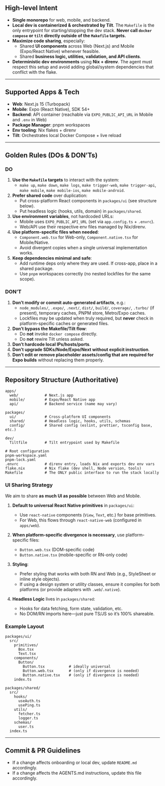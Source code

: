 ## High-level Intent

- **Single monorepo** for web, mobile, and backend.
- **Local dev is containerized & orchestrated by Tilt**. The `Makefile` is the only entrypoint for starting/stopping the dev stack. **Never call `docker compose` or `tilt` directly outside of the `Makefile` targets.**
- **Maximize code sharing**, especially:
  - Shared **UI components** across Web (Next.js) and Mobile (Expo/React Native) whenever feasible.
  - Shared **business logic, utilities, validation, and API clients**.
- **Deterministic dev environments** using **Nix + direnv**. The agent must respect this setup and avoid adding global/system dependencies that conflict with the flake.

---

## Supported Apps & Tech

- **Web**: Next.js 15 (Turbopack)
- **Mobile**: Expo (React Native), SDK 54+
- **Backend**: API container (reachable via `EXPO_PUBLIC_API_URL` in Mobile and `.env` in Web)
- **Package Manager**: pnpm workspaces
- **Env tooling**: Nix flakes + direnv
- **Tilt**: Orchestrates local Docker Compose + live reload

---

## Golden Rules (DOs & DON’Ts)

### DO
1. **Use the `Makefile` targets** to interact with the system:
   - `make up`, `make down`, `make logs`, `make trigger-web`, `make trigger-api`, `make mobile`, `make mobile-ios`, `make mobile-android`.
2. **Prefer shared code** over duplication:
   - Put cross-platform React components in `packages/ui` (see structure below).
   - Put headless logic (hooks, utils, domain) in `packages/shared`.
3. **Use environment variables**, not hardcoded URLs:
   - Mobile uses `EXPO_PUBLIC_API_URL` (set via `app.config.ts` + `.envrc`).
   - Web/API use their respective env files managed by Nix/direnv.
4. **Use platform-specific files when needed**:
   - `Component.web.tsx` for Web-only, `Component.native.tsx` for Mobile/Native.
   - Avoid divergent copies when a single universal implementation works.
5. **Keep dependencies minimal and safe**:
   - Add runtime deps only where they are used. If cross-app, place in a shared package.
   - Use `pnpm` workspaces correctly (no nested lockfiles for the same scope).

### DON’T
1. **Don’t modify or commit auto-generated artifacts**, e.g.:
   - `node_modules/`, `.expo/`, `.next/`, `dist/`, `build/`, `coverage/`, `.turbo/` (if present), temporary caches, PNPM store, Metro/Expo caches.
   - Lockfiles may be updated when truly required, but **never** check in platform-specific caches or generated files.
2. **Don’t bypass the Makefile/Tilt flow**:
   - Do **not** invoke `docker compose` directly.
   - Do **not** rewire Tilt unless asked.
3. **Don’t hardcode local IPs/hosts/ports**.
4. **Don’t upgrade SDKs/Node/Expo/Next without explicit instruction**.
5. **Don’t edit or remove placeholder assets/config that are required for Expo builds** without replacing them properly.

---

## Repository Structure (Authoritative)

```
apps/
  web/            # Next.js app
  mobile/         # Expo/React Native app
  api/            # Backend service (name may vary)

packages/
  ui/             # Cross-platform UI components
  shared/         # Headless logic, hooks, utils, schemas
  config/         # Shared config (eslint, prettier, tsconfig base, etc.)

dev/
  Tiltfile        # Tilt entrypoint used by Makefile

# Root configuration
pnpm-workspace.yaml
pnpm-lock.yaml
.envrc            # direnv entry, loads Nix and exports dev env vars
flake.nix         # Nix flake (dev shell, Node version, tools)
Makefile          # The ONLY public interface to run the stack locally
```

### UI Sharing Strategy

We aim to share **as much UI as possible** between Web and Mobile.

1. **Default to universal React Native primitives** in `packages/ui`:
   - Use `react-native` components (`View`, `Text`, etc.) for base primitives.
   - For Web, this flows through `react-native-web` (configured in `apps/web`).

2. **When platform-specific divergence is necessary**, use platform-specific files:
   - `Button.web.tsx` (DOM-specific code)
   - `Button.native.tsx` (mobile-specific or RN-only code)

3. **Styling**:
   - Prefer styling that works with both RN and Web (e.g., StyleSheet or inline style objects).
   - If using a design system or utility classes, ensure it compiles for both platforms (or provide adapters with `.web`/`.native`).

4. **Headless Logic** lives in `packages/shared`:
   - Hooks for data fetching, form state, validation, etc.
   - No DOM/RN imports here—just pure TS/JS so it’s 100% shareable.

### Example Layout

```
packages/ui/
  src/
    primitives/
      Box.tsx
      Text.tsx
    components/
      Button/
        Button.tsx           # ideally universal
        Button.web.tsx       # (only if divergence is needed)
        Button.native.tsx    # (only if divergence is needed)
    index.ts

packages/shared/
  src/
    hooks/
      useAuth.ts
      usePing.ts
    utils/
      fetcher.ts
      logger.ts
    schemas/
      user.ts
  index.ts
```

---

## Commit & PR Guidelines

- If a change affects onboarding or local dev, update `README.md` accordingly.
- If a change affects the AGENTS.md instructions, update this file accordingly.

